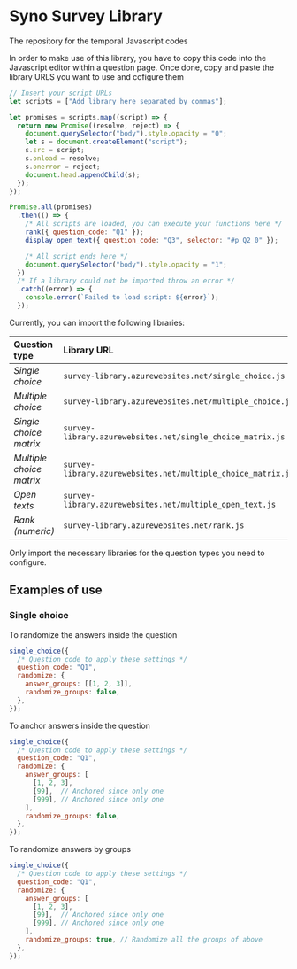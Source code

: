 # Syno Survey Library

The repository for the temporal Javascript codes

In order to make use of this library, you have to copy this code into the Javascript editor within a question page.
Once done, copy and paste the library URLS you want to use and cofigure them

```javascript
// Insert your script URLs
let scripts = ["Add library here separated by commas"];

let promises = scripts.map((script) => {
  return new Promise((resolve, reject) => {
    document.querySelector("body").style.opacity = "0";
    let s = document.createElement("script");
    s.src = script;
    s.onload = resolve;
    s.onerror = reject;
    document.head.appendChild(s);
  });
});

Promise.all(promises)
  .then(() => {
    /* All scripts are loaded, you can execute your functions here */
    rank({ question_code: "Q1" });
    display_open_text({ question_code: "Q3", selector: "#p_Q2_0" });

    /* All script ends here */
    document.querySelector("body").style.opacity = "1";
  })
  /* If a library could not be imported throw an error */
  .catch((error) => {
    console.error(`Failed to load script: ${error}`);
  });
```

Currently, you can import the following libraries:

| Question type            | Library URL                                                  |
| :----------------------- | :----------------------------------------------------------- |
| _Single choice_          | `survey-library.azurewebsites.net/single_choice.js`          |
| _Multiple choice_        | `survey-library.azurewebsites.net/multiple_choice.js`        |
| _Single choice matrix_   | `survey-library.azurewebsites.net/single_choice_matrix.js`   |
| _Multiple choice matrix_ | `survey-library.azurewebsites.net/multiple_choice_matrix.js` |
| _Open texts_             | `survey-library.azurewebsites.net/multiple_open_text.js`     |
| _Rank (numeric)_         | `survey-library.azurewebsites.net/rank.js`                   |

Only import the necessary libraries for the question types you need to configure.

## Examples of use

### Single choice

To randomize the answers inside the question


```javascript
single_choice({
  /* Question code to apply these settings */
  question_code: "Q1",
  randomize: {
    answer_groups: [[1, 2, 3]],
    randomize_groups: false,
  },
});
```

To anchor answers inside the question

```javascript
single_choice({
  /* Question code to apply these settings */
  question_code: "Q1",
  randomize: {
    answer_groups: [
      [1, 2, 3],
      [99],  // Anchored since only one
      [999], // Anchored since only one
    ],
    randomize_groups: false,
  },
});
```

To randomize answers by groups

```javascript
single_choice({
  /* Question code to apply these settings */
  question_code: "Q1",
  randomize: {
    answer_groups: [
      [1, 2, 3],
      [99],  // Anchored since only one
      [999], // Anchored since only one
    ],
    randomize_groups: true, // Randomize all the groups of above
  },
});
```
